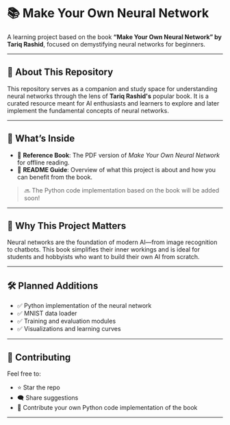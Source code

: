 # 📚 Make Your Own Neural Network

A learning project based on the book **“Make Your Own Neural Network” by Tariq Rashid**, focused on demystifying neural networks for beginners.

---

## 📘 About This Repository

This repository serves as a companion and study space for understanding neural networks through the lens of **Tariq Rashid's** popular book. It is a curated resource meant for AI enthusiasts and learners to explore and later implement the fundamental concepts of neural networks.

---

## 🧠 What’s Inside

- 📖 **Reference Book**: The PDF version of *Make Your Own Neural Network* for offline reading.
- 📝 **README Guide**: Overview of what this project is about and how you can benefit from the book.

> 🔜 The Python code implementation based on the book will be added soon!

---

## 🚀 Why This Project Matters

Neural networks are the foundation of modern AI—from image recognition to chatbots. This book simplifies their inner workings and is ideal for students and hobbyists who want to build their own AI from scratch.

---

## 🛠️ Planned Additions

- ✅ Python implementation of the neural network
- ✅ MNIST data loader
- ✅ Training and evaluation modules
- ✅ Visualizations and learning curves

---

## 🙌 Contributing

Feel free to:
- ⭐ Star the repo
- 🗨️ Share suggestions
- 🔁 Contribute your own Python code implementation of the book

---


